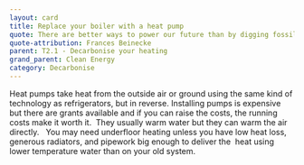 ```yaml
---
layout: card
title: Replace your boiler with a heat pump
quote: There are better ways to power our future than by digging fossil fuel from the ground and setting it on fire.
quote-attribution: Frances Beinecke
parent: T2.1 - Decarbonise your heating
grand_parent: Clean Energy 
category: Decarbonise
---
```


<p>Heat pumps take heat from the outside air or ground using the same kind of technology as refrigerators, but in reverse. Installing pumps is expensive but there are grants available and if you can raise the costs, the running costs make it worth it.  They usually warm water but they can warm the air directly.   You may need underfloor heating unless you have low heat loss, generous radiators, and pipework big enough to deliver the  heat using lower temperature water than on your old system.  </p> 

